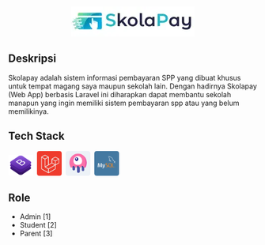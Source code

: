 <p align="center">
<img src="https://github.com/andarutr/skola-pay/raw/main/public/assets/images/logo/logo.webp"/>
</p>

## Deskripsi
Skolapay adalah sistem informasi pembayaran SPP yang dibuat khusus untuk tempat magang saya maupun sekolah lain. Dengan hadirnya Skolapay (Web App) berbasis Laravel ini diharapkan dapat membantu sekolah manapun yang ingin memiliki sistem pembayaran spp atau yang belum memilikinya.

## Tech Stack
<img src="https://github.com/andarutr/programmer-iconify/blob/main/icons/framework/bootstrap.png?raw=true" width="50px" />&nbsp;
<img src="https://github.com/andarutr/programmer-iconify/blob/main/icons/framework/laravel.png?raw=true" width="50px" />&nbsp;
<img src="https://github.com/andarutr/programmer-iconify/blob/main/icons/framework/laravel-livewire.png?raw=true" width="50px" />&nbsp;
<img src="https://github.com/andarutr/programmer-iconify/blob/main/icons/database/mysql.png?raw=true" width="50px" />&nbsp;
## Role 
 - Admin [1]
 - Student [2]
 - Parent [3]
